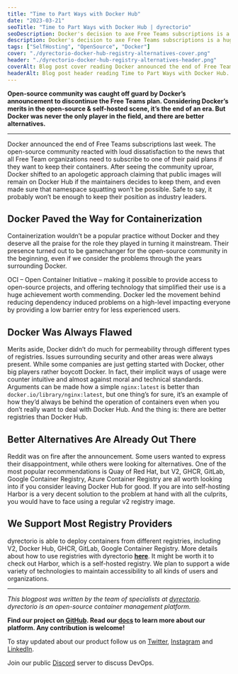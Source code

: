 ```yaml
---
title: "Time to Part Ways with Docker Hub"
date: "2023-03-21"
seoTitle: "Time to Part Ways with Docker Hub | dyrectorio"
seoDescription: Docker's decision to axe Free Teams subscriptions is a huge blow to the open-source ecosystem. It's for the better, though. Learn what alternatives to look for.
description: Docker's decision to axe Free Teams subscriptions is a huge blow to the open-source ecosystem. It's for the better, though. Learn what alternatives to look for.
tags: ["SelfHosting", "OpenSource", "Docker"]
cover: "./dyrectorio-docker-hub-registry-alternatives-cover.png"
header: "./dyrectorio-docker-hub-registry-alternatives-header.png"
coverAlt: Blog post cover reading Docker announced the end of Free Teams, which is a huge blow to the open-source community. It's a painful transition, but it's for the better.
headerAlt: Blog post header reading Time to Part Ways with Docker Hub.
---
```


**Open-source community was caught off guard by Docker’s announcement to discontinue the Free Teams plan. Considering Docker’s merits in the open-source & self-hosted scene, it’s the end of an era. But Docker was never the only player in the field, and there are better alternatives.**

---

Docker announced the end of Free Teams subscriptions last week. The open-source community reacted with loud dissatisfaction to the news that all Free Team organizations need to subscribe to one of their paid plans if they want to keep their containers. After seeing the community uproar, Docker shifted to an apologetic approach claiming that public images will remain on Docker Hub if the maintainers decides to keep them, and even made sure that namespace squatting won’t be possible. Safe to say, it probably won’t be enough to keep their position as industry leaders.

## Docker Paved the Way for Containerization

Containerization wouldn’t be a popular practice without Docker and they deserve all the praise for the role they played in turning it mainstream. Their presence turned out to be gamechanger for the open-source community in the beginning, even if we consider the problems through the years surrounding Docker.

OCI – Open Container Initiative – making it possible to provide access to open-source projects, and offering technology that simplified their use is a huge achievement worth commending. Docker led the movement behind reducing dependency induced problems on a high-level impacting everyone by providing a low barrier entry for less experienced users.

## Docker Was Always Flawed

Merits aside, Docker didn’t do much for permeability through different types of registries. Issues surrounding security and other areas were always present. While some companies are just getting started with Docker, other big players rather boycott Docker. In fact, their implicit ways of usage were counter intuitive and almost against moral and technical standards. Arguments can be made how a simple `nginx:latest` is better than `docker.io/library/nginx:latest`, but one thing’s for sure, it’s an example of how they’d always be behind the operation of containers even when you don’t really want to deal with Docker Hub. And the thing is: there are better registries than Docker Hub.

## Better Alternatives Are Already Out There

Reddit was on fire after the announcement. Some users wanted to express their disappointment, while others were looking for alternatives. One of the most popular recommendations is Quay of Red Hat, but V2, GHCR, GitLab, Google Container Registry, Azure Container Registry are all worth looking into if you consider leaving Docker Hub for good. If you are into self-hosting Harbor is a very decent solution to the problem at hand with all the culprits, you would have to face using a regular v2 registry image.

## We Support Most Registry Providers

dyrectorio is able to deploy containers from different registries, including V2, Docker Hub, GHCR, GitLab, Google Container Registry. More details about how to use registries with dyrectorio **[here](https://docs.dyrector.io/tutorials/add-your-registry)**. It might be worth it to check out Harbor, which is a self-hosted registry. We plan to support a wide variety of technologies to maintain accessibility to all kinds of users and organizations.

---

_This blogpost was written by the team of specialists at [dyrectorio](https://dyrectorio.com). dyrectorio is an open-source container management platform._

**Find our project on [GitHub](https://github.com/dyrector-io/dyrectorio/). Read our [docs](https://docs.dyrector.io/) to learn more about our platform. Any contribution is welcome!**

To stay updated about our product follow us on [Twitter](https://twitter.com/dyrectorio), [Instagram](https://www.instagram.com/dyrectorio/) and [LinkedIn](https://www.linkedin.com/company/dyrectorio/).

Join our public [Discord](https://discord.gg/hMyT9cbYFD) server to discuss DevOps.
